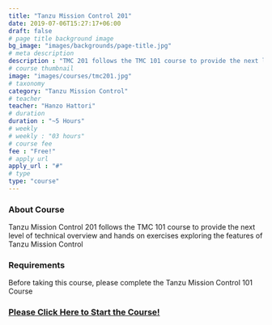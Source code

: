 ```yaml
---
title: "Tanzu Mission Control 201"
date: 2019-07-06T15:27:17+06:00
draft: false
# page title background image
bg_image: "images/backgrounds/page-title.jpg"
# meta description
description : "TMC 201 follows the TMC 101 course to provide the next level of technical overview and hands on exercises exploring the features of Tanzu Mission Control"
# course thumbnail
image: "images/courses/tmc201.jpg"
# taxonomy
category: "Tanzu Mission Control"
# teacher
teacher: "Hanzo Hattori"
# duration
duration : "~5 Hours"
# weekly
# weekly : "03 hours"
# course fee
fee : "Free!"
# apply url
apply_url : "#"
# type
type: "course"
---
```



### About Course

Tanzu Mission Control 201 follows the TMC 101 course to provide the next level of technical overview and hands on exercises exploring the features of Tanzu Mission Control</p>

### Requirements

Before taking this course, please complete the Tanzu Mission Control 101 Course

### [Please Click Here to Start the Course!](https://www.modernapps.ninja/courses/course-v1:modernapps+COU-MC3546+Perpetual/about)